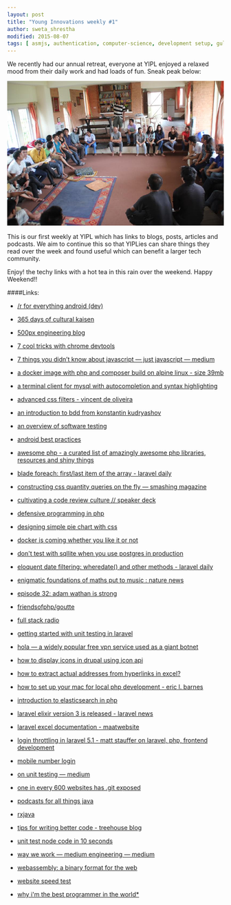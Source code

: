 ```yaml
---
layout: post
title: "Young Innovations weekly #1"
author: sweta_shrestha
modified: 2015-08-07
tags: [ asmjs, authentication, computer-science, development setup, gulp, gunter, import, javascript, language agnostic, laravel elixir, math-and-music, podcast, query, rules, tips, unit testing, website monitoring, 500px, android, animation, bdd, beemo, chrome, cli, code-review, coding, css, culture, ddd, defensiveprogramming, deployment, dev, devops, docker, drupal, elasticsearch, eloquent, excel, extract link, filters, giantbionet, java, javascript, kurt-godel, laravel, login throttle, mac, mobile, mysql, nodejs, not-even-remotely-technical, php, piechart, pm, podcast, programming, programming pattern, quantity queries, security, server, simple code, simpledesign, taskrunner, testing, web scraper, webassembly, webpage seed test]
---
```


We recently had our annual retreat, everyone at YIPL enjoyed a relaxed mood from
their daily work and had loads of fun. Sneak peak below:

![retreat photo](/images/yipl-retreat.jpg)

This is our first weekly at YIPL which has links to blogs, posts, articles and podcasts.
We aim to continue this so that YIPLies can share things they read over the week and found useful
which can benefit a larger tech community.  

<!--more-->

Enjoy! the techy links with a hot tea in this rain over the weekend. Happy Weekend!!

####Links:
* [/r for everything android (dev)](http://www.reddit.com/r/androiddev)

* [365 days of cultural kaisen](https://developer.salesforce.com/blogs/engineering/2015/07/365-days-cultural-kaizen.html)

* [500px engineering blog](http://developers.500px.com/2015/06/17/chatops.html)

* [7 cool tricks with chrome devtools](http://abdulapopoola.com/2015/01/06/7-cool-tricks-with-chrome-devtools/)

* [7 things you didn’t know about javascript — just javascript — medium](https://medium.com/just-javascript/7-things-you-didn-t-know-about-javascript-f76900b209d5)

* [a docker image with php and composer build on alpine linux - size 39mb](https://github.com/geshan/docker-php-composer-alpine)

* [a terminal client for mysql with autocompletion and syntax highlighting](https://github.com/dbcli/mycli)

* [advanced css filters - vincent de oliveira](http://iamvdo.me/en/blog/advanced-css-filters?utm_source=codrops)

* [an introduction to bdd from konstantin kudryashov](https://www.youtube.com/watch?v=njcHzGYv7nI)

* [an overview of software testing](https://openconcept.ca/blog/mparker/overview-software-testing)

* [android best practices](https://github.com/futurice/android-best-practices)

* [awesome php - a curated list of amazingly awesome php libraries, resources and shiny things](http://getawesomeness.com/get/php)

* [blade foreach: first/last item of the array - laravel daily](http://laraveldaily.com/blade-foreach-firstlast-item-of-the-array/)

* [constructing css quantity queries on the fly — smashing magazine](http://www.smashingmagazine.com/2015/07/constructing-css-quantity-queries-on-the-fly/)

* [cultivating a code review culture // speaker deck](https://speakerdeck.com/derekprior/cultivating-a-code-review-culture)

* [defensive programming in php](http://www.sitepoint.com/defensive-programming-in-php/)

* [designing simple pie chart with css](http://www.smashingmagazine.com/2015/07/designing-simple-pie-charts-with-css/)

* [docker is coming whether you like it or not](http://codebetter.com/kylebaley/2015/08/04/docker-is-coming-whether-you-like-it-or-not/)

* [don't test with sqllite when you use postgres in production](http://michael.robellard.com/2015/07/dont-test-with-sqllite-when-you-use.html)

* [eloquent date filtering: wheredate() and other methods - laravel daily](http://laraveldaily.com/eloquent-date-filtering-wheredate-and-other-methods/)

* [enigmatic foundations of maths put to music : nature news ](http://www.nature.com/news/enigmatic-foundations-of-maths-put-to-music-1.15502)

* [episode 32: adam wathan is strong](http://www.laravelpodcast.com/episodes/15117-episode-32-adam-wathan-is-strong)

* [friendsofphp/goutte](https://github.com/FriendsOfPHP/Goutte)

* [full stack radio](http://fullstackradio.com/)

* [getting started with unit testing in laravel](http://geshan.com.np/blog/2015/07/getting-started-with-unit-testing-in-laravel/)

* [hola — a widely popular free vpn service used as a giant botnet](http://thehackernews.com/2015/05/hola-widely-popular-free-vpn-service.html)

* [how to display icons in drupal using icon api](http://www.webwash.net/tutorials/how-display-icons-drupal-using-icon-api)

* [how to extract actual addresses from hyperlinks in excel?](http://www.extendoffice.com/documents/excel/1177-excel-extract-hyperlink-from-cell.html)

* [how to set up your mac for local php development - eric l. barnes](http://ericlbarnes.com/set-mac-local-php-development/)

* [introduction to elasticsearch in php](http://www.sitepoint.com/introduction-to-elasticsearch-in-php/)

* [laravel elixir version 3 is released - laravel news](https://laravel-news.com/2015/07/laravel-elixir-version-3-is-released/?utm_medium=email)

* [laravel excel documentation - maatwebsite](http://www.maatwebsite.nl/laravel-excel/docs)

* [login throttling in laravel 5.1 - matt stauffer on laravel, php, frontend development](https://mattstauffer.co/blog/login-throttling-in-laravel-5.1)

* [mobile number login](http://tech-blog.flipkart.net/2015/08/mobile-number-login/)

* [on unit testing — medium](https://medium.com/@kevincennis/on-unit-testing-1cc6798f81ee)

* [one in every 600 websites has .git exposed](http://www.jamiembrown.com/blog/one-in-every-600-websites-has-git-exposed/)

* [podcasts for all things java](http://javaposse.com/category/podcasts)

* [rxjava](https://github.com/ReactiveX/RxJava/wiki)

* [tips for writing better code - treehouse blog](http://blog.teamtreehouse.com/tips-for-writing-better-code)

* [unit test node code in 10 seconds](http://glebbahmutov.com/blog/unit-test-node-code-in-10-seconds/index.html)

* [way we work — medium engineering — medium](https://medium.com/medium-eng/way-we-work-ef431646ab17)

* [webassembly: a binary format for the web](http://www.2ality.com/2015/06/web-assembly.html)

* [website speed test](http://tools.pingdom.com/fpt/)

* [why i'm the best programmer in the world*](http://blog.codinghorror.com/why-im-the-best-programmer-in-the-world/)
